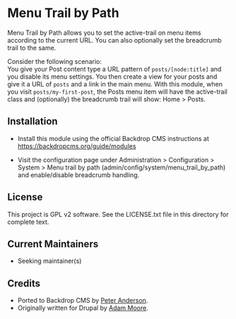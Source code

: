 Menu Trail by Path
==================

Menu Trail by Path allows you to set the active-trail on menu items according to
the current URL. You can also optionally set the breadcrumb trail to the same.

Consider the following scenario:  
You give your Post content type a URL pattern of `posts/[node:title]` and you
disable its menu settings. You then create a view for your posts and give it a
URL of `posts` and a link in the main menu.
With this module, when you visit `posts/my-first-post`, the Posts menu item will
have the active-trail class and (optionally) the breadcrumb trail will show:
Home > Posts.


Installation
------------

- Install this module using the official Backdrop CMS instructions at
  https://backdropcms.org/guide/modules

- Visit the configuration page under Administration > Configuration > System >
  Menu trail by path (admin/config/system/menu_trail_by_path) and enable/disable
  breadcrumb handling.


License
-------

This project is GPL v2 software. See the LICENSE.txt file in this directory for
complete text.


Current Maintainers
-------------------

- Seeking maintainer(s)


Credits
-------

- Ported to Backdrop CMS by [Peter Anderson](https://github.com/BWPanda).
- Originally written for Drupal by [Adam Moore](https://github.com/redndahead).
